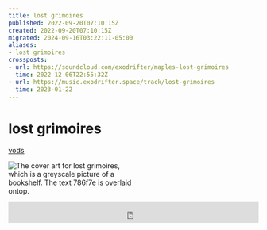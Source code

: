 ```yaml
---
title: lost grimoires
published: 2022-09-20T07:10:15Z
created: 2022-09-20T07:10:15Z
migrated: 2024-09-16T03:22:11-05:00
aliases:
- lost grimoires
crossposts:
- url: https://soundcloud.com/exodrifter/maples-lost-grimoires
  time: 2022-12-06T22:55:32Z
- url: https://music.exodrifter.space/track/lost-grimoires
  time: 2023-01-22
---
```


# lost grimoires

<div class="flex">
<div><i class="ri-video-fill"></i> <a href="https://vods.exodrifter.space/tag/song-lost-grimoires">vods</a></div>
</div>

<div style="width: 50%;">

![The cover art for lost grimoires, which is a greyscale picture of a bookshelf. The text 786f7e is overlaid ontop.](lost-grimoires.png)

</div>

<iframe style="border: 0; width: 100%; max-width: 700px; height: 42px;" src="https://bandcamp.com/EmbeddedPlayer/album=477085509/size=small/bgcol=333333/linkcol=0f91ff/track=2100575492/transparent=true/" seamless><a href="https://music.exodrifter.space/album/lonely-metro">lonely metro by exodrifter</a></iframe>
